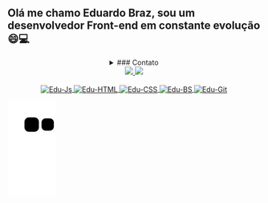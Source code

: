 ## Olá me chamo Eduardo Braz, sou um desenvolvedor Front-end em constante evolução 😄💻

<details align="center"><br>
  <summary> ### Contato</summary>
  texto oculto
</details>

<div align="center">
  <a href="https://github.com/EduardoBraz1">
  <img height="180em" src="https://github-readme-stats.vercel.app/api?username=EduardoBraz1&show_icons=true&theme=vue-dark&include_all_commits=true&count_private=true"/>
  <img height="180em" src="https://github-readme-stats.vercel.app/api/top-langs/?username=EduardoBraz1&layout=compact&langs_count=7&theme=vue-dark"/>
</div>
  
 <div align="center" style="display: inline_block"><br>
  <img align="center" alt="Edu-Js" height="30" width="40" src="https://cdn.jsdelivr.net/gh/devicons/devicon/icons/javascript/javascript-original.svg"/>
  <img align="center" alt="Edu-HTML" height="30" width="40" src="https://cdn.jsdelivr.net/gh/devicons/devicon/icons/html5/html5-original.svg"/>
  <img align="center" alt="Edu-CSS" height="30" width="40" src="https://cdn.jsdelivr.net/gh/devicons/devicon/icons/css3/css3-original.svg"/>
  <img align="center" alt="Edu-BS" height="30" width="40" src="https://cdn.jsdelivr.net/gh/devicons/devicon/icons/bootstrap/bootstrap-original.svg" />
  <img align="center" alt="Edu-Git" height="30" width="40" src="https://cdn.jsdelivr.net/gh/devicons/devicon/icons/git/git-original.svg" />  
</div>
  

  ![snake gif](https://github.com/EduardoBraz1/EduardoBraz1/blob/output/github-contribution-grid-snake.svg)
